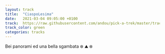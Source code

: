```yaml
---
layout: track
title:  "CiaspoLesima"
date:   2021-03-04 09:05:00 +0100
track:  https://raw.githubusercontent.com/andou/pick-a-trek/master/tracks/20210130_Lesima.gpx
track_color: green
categories: tracks
---
```


Bei panorami ed una bella sgambata :snowflake: :mountain: :snowflake: